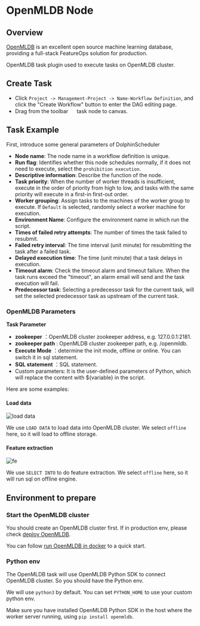# OpenMLDB Node

## Overview

[OpenMLDB](https://openmldb.ai/) is an excellent open source machine learning database, providing a full-stack 
FeatureOps solution for production.

OpenMLDB task plugin used to execute tasks on OpenMLDB cluster.

## Create Task

- Click `Project -> Management-Project -> Name-Workflow Definition`, and click the "Create Workflow" button to enter the
  DAG editing page.
- Drag from the toolbar <img src="/img/tasks/icons/openmldb.png" width="15"/> task node to canvas.

## Task Example

First, introduce some general parameters of DolphinScheduler

- **Node name**: The node name in a workflow definition is unique.
- **Run flag**: Identifies whether this node schedules normally, if it does not need to execute, select
  the `prohibition execution`.
- **Descriptive information**: Describe the function of the node.
- **Task priority**: When the number of worker threads is insufficient, execute in the order of priority from high
  to low, and tasks with the same priority will execute in a first-in first-out order.
- **Worker grouping**: Assign tasks to the machines of the worker group to execute. If `Default` is selected,
  randomly select a worker machine for execution.
- **Environment Name**: Configure the environment name in which run the script.
- **Times of failed retry attempts**: The number of times the task failed to resubmit.
- **Failed retry interval**: The time interval (unit minute) for resubmitting the task after a failed task.
- **Delayed execution time**: The time (unit minute) that a task delays in execution.
- **Timeout alarm**: Check the timeout alarm and timeout failure. When the task runs exceed the "timeout", an alarm
  email will send and the task execution will fail.
- **Predecessor task**: Selecting a predecessor task for the current task, will set the selected predecessor task as
  upstream of the current task.

### OpenMLDB Parameters

**Task Parameter**

- **zookeeper** ：OpenMLDB cluster zookeeper address, e.g. 127.0.0.1:2181.
- **zookeeper path** : OpenMLDB cluster zookeeper path, e.g. /openmldb.
- **Execute Mode** ：determine the init mode, offline or online. You can switch it in sql statement.
- **SQL statement** ：SQL statement.
- Custom parameters: It is the user-defined parameters of Python, which will replace the content with \${variable} in the script.

Here are some examples:

#### Load data

![load data](/img/tasks/demo/openmldb-load-data.png)

We use `LOAD DATA` to load data into OpenMLDB cluster. We select `offline` here, so it will load to offline storage.

#### Feature extraction

![fe](/img/tasks/demo/openmldb-feature-extraction.png)

We use `SELECT INTO` to do feature extraction. We select `offline` here, so it will run sql on offline engine.

## Environment to prepare

### Start the OpenMLDB cluster

You should create an OpenMLDB cluster first. If in production env, please check [deploy OpenMLDB](https://openmldb.ai/docs/en/v0.5/deploy/install_deploy.html).

You can follow [run OpenMLDB in docker](https://openmldb.ai/docs/zh/v0.5/quickstart/openmldb_quickstart.html#id11)
to a quick start.

### Python env

The OpenMLDB task will use OpenMLDB Python SDK to connect OpenMLDB cluster. So you should have the Python env.

We will use `python3` by default. You can set `PYTHON_HOME` to use your custom python env.

Make sure you have installed OpenMLDB Python SDK in the host where the worker server running, using `pip install openmldb`.
